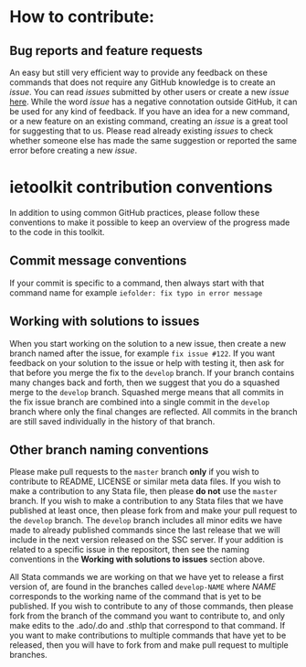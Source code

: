 # How to contribute:

## Bug reports and feature requests
An easy but still very efficient way to provide any feedback on these commands that does not require any GitHub knowledge is to create an *issue*. You can read *issues* submitted by other users or create a new *issue* [here](https://github.com/worldbank/ietoolkit/issues). While the word *issue* has a negative connotation outside GitHub, it can be used for any kind of feedback. If you have an idea for a new command, or a new feature on an existing command, creating an *issue* is a great tool for suggesting that to us. Please read already existing *issues* to check whether someone else has made the same suggestion or reported the same error before creating a new *issue*.

# ietoolkit contribution conventions
In addition to using common GitHub practices, please follow these conventions to make it possible to keep an overview of the progress made to the code in this toolkit.

## Commit message conventions
If your commit is specific to a command, then always start with that command name for example `iefolder: fix typo in error message`

## Working with solutions to issues
When you start working on the solution to a new issue, then create a new branch named after the issue, for example `fix issue #122`. If you want feedback on your solution to the issue or help with testing it, then ask for that before you merge the fix to the `develop` branch. If your branch contains many changes back and forth, then we suggest that you do a squashed merge to the `develop` branch. Squashed merge means that all commits in the fix issue branch are combined into a single commit in the `develop` branch where only the final changes are reflected. All commits in the branch are still saved individually in the history of that branch.

## Other branch naming conventions
Please make pull requests to the `master` branch **only** if you wish to contribute to README, LICENSE or similar meta data files. If you wish to make a contribution to any Stata file, then please **do not** use the `master` branch. If you wish to make a contribution to any Stata files that we have published at least once, then please fork from and make your pull request to the `develop` branch. The `develop` branch includes all minor edits we have made to already published commands since the last release that we will include in the next version released on the SSC server. If your addition is related to a specific issue in the repositort, then see the naming conventions in the **Working with solutions to issues** section above.

All Stata commands we are working on that we have yet to release a first version of, are found in the branches called `develop-NAME` where *NAME* corresponds to the working name of the command that is yet to be published. If you wish to contribute to any of those commands, then please fork from the branch of the command you want to contribute to, and only make edits to the .ado/.do and .sthlp that correspond to that command. If you want to make contributions to multiple commands that have yet to be released, then you will have to fork from and make pull request to multiple branches.
